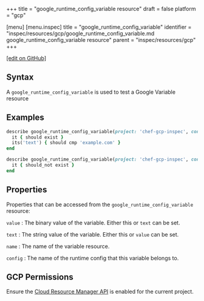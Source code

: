 +++
title = "google_runtime_config_variable resource"
draft = false
platform = "gcp"

[menu]
  [menu.inspec]
    title = "google_runtime_config_variable"
    identifier = "inspec/resources/gcp/google_runtime_config_variable.md google_runtime_config_variable resource"
    parent = "inspec/resources/gcp"
+++

[\[edit on GitHub\]](https://github.com/inspec/inspec-gcp/blob/master/docs/resources/google_runtime_config_variable.md)

## Syntax

A `google_runtime_config_variable` is used to test a Google Variable resource

## Examples

```ruby
describe google_runtime_config_variable(project: 'chef-gcp-inspec', config: 'inspec-gcp-runtime-config', name: 'prod-variables/hostname') do
  it { should exist }
  its('text') { should cmp 'example.com' }
end

describe google_runtime_config_variable(project: 'chef-gcp-inspec', config: 'inspec-gcp-runtime-config', name: 'nonexistent') do
  it { should_not exist }
end
```

## Properties

Properties that can be accessed from the `google_runtime_config_variable` resource:

`value`
: The binary value of the variable. Either this or `text` can be set.

`text`
: The string value of the variable. Either this or `value` can be set.

`name`
: The name of the variable resource.

`config`
: The name of the runtime config that this variable belongs to.

## GCP Permissions

Ensure the [Cloud Resource Manager API](https://console.cloud.google.com/apis/library/cloudresourcemanager.googleapis.com/) is enabled for the current project.
